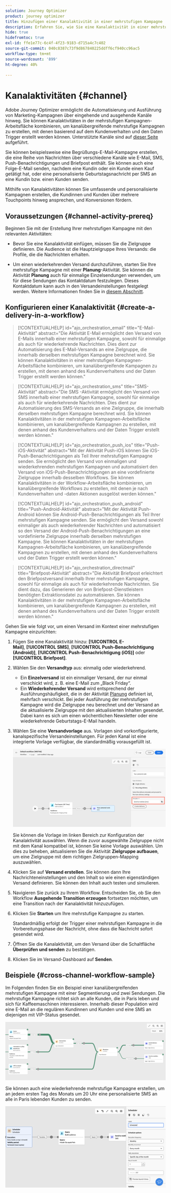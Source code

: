 ```yaml
---
solution: Journey Optimizer
product: journey optimizer
title: Hinzufügen einer Kanalaktivität in einer mehrstufigen Kampagne
description: Erfahren Sie, wie Sie eine Kanalaktivität in einer mehrstufigen Kampagne hinzufügen
hide: true
hidefromtoc: true
exl-id: ffe1e77c-6c4f-4f23-9183-d715a4c7c402
source-git-commit: 040c8387c73f9d867840225ddff6cf940cc96ac5
workflow-type: tm+mt
source-wordcount: '899'
ht-degree: 40%

---
```


# Kanalaktivitäten {#channel}

Adobe Journey Optimizer ermöglicht die Automatisierung und Ausführung von Marketing-Kampagnen über eingehende und ausgehende Kanäle hinweg. Sie können Kanalaktivitäten in der mehrstufigen Kampagnen-Arbeitsfläche kombinieren, um kanalübergreifende mehrstufige Kampagnen zu erstellen, mit denen basierend auf dem Kundenverhalten und den Daten Trigger erstellt werden können. Unterstützte Kanäle sind auf [dieser Seite](../../channels/gs-channels.md) aufgeführt.

Sie können beispielsweise eine Begrüßungs-E-Mail-Kampagne erstellen, die eine Reihe von Nachrichten über verschiedene Kanäle wie E-Mail, SMS, Push-Benachrichtigungen und Briefpost enthält. Sie können auch eine Folge-E-Mail senden, nachdem eine Kundin oder ein Kunde einen Kauf getätigt hat, oder eine personalisierte Geburtstagsnachricht per SMS an eine Kundin bzw. einen Kunden senden.

Mithilfe von Kanalaktivitäten können Sie umfassende und personalisierte Kampagnen erstellen, die Kundinnen und Kunden über mehrere Touchpoints hinweg ansprechen, und Konversionen fördern.

## Voraussetzungen {#channel-activity-prereq}

Beginnen Sie mit der Erstellung Ihrer mehrstufigen Kampagne mit den relevanten Aktivitäten:

* Bevor Sie eine Kanalaktivität einfügen, müssen Sie die Zielgruppe definieren. Die Audience ist die Hauptzielgruppe Ihres Versands: die Profile, die die Nachrichten erhalten.

* Um einen wiederkehrenden Versand durchzuführen, starten Sie Ihre mehrstufige Kampagne mit einer **Planung**-Aktivität. Sie können die Aktivität **Planung** auch für einmalige Einzelsendungen verwenden, um für diese Sendungen das Kontaktdatum festzulegen. Dieses Kontaktdatum kann auch in den Versandeinstellungen festgelegt werden. Weitere Informationen finden Sie in [diesem Abschnitt](scheduler.md).

## Konfigurieren einer Kanalaktivität {#create-a-delivery-in-a-workflow}

>[!CONTEXTUALHELP]
>id="ajo_orchestration_email"
>title="E-Mail-Aktivität"
>abstract="Die Aktivität E-Mail ermöglicht den Versand von E-Mails innerhalb einer mehrstufigen Kampagne, sowohl für einmalige als auch für wiederkehrende Nachrichten. Dies dient zur Automatisierung des E-Mail-Versands an eine Zielgruppe, die innerhalb derselben mehrstufigen Kampagne berechnet wird. Sie können Kanalaktivitäten in einer mehrstufigen Kampagnen-Arbeitsfläche kombinieren, um kanalübergreifende Kampagnen zu erstellen, mit denen anhand des Kundenverhaltens und der Daten Trigger erstellt werden können."

>[!CONTEXTUALHELP]
>id="ajo_orchestration_sms"
>title="SMS-Aktivität"
>abstract="Die SMS -Aktivität ermöglicht den Versand von SMS innerhalb einer mehrstufigen Kampagne, sowohl für einmalige als auch für wiederkehrende Nachrichten. Dies dient zur Automatisierung des SMS-Versands an eine Zielgruppe, die innerhalb derselben mehrstufigen Kampagne berechnet wird. Sie können Kanalaktivitäten in der mehrstufigen Kampagnen-Arbeitsfläche kombinieren, um kanalübergreifende Kampagnen zu erstellen, mit denen anhand des Kundenverhaltens und der Daten Trigger erstellt werden können."

>[!CONTEXTUALHELP]
>id="ajo_orchestration_push_ios"
>title="Push-iOS-Aktivität"
>abstract="Mit der Aktivität Push-iOS können Sie iOS-Push-Benachrichtigungen als Teil Ihrer mehrstufigen Kampagne senden. Sie ermöglicht den Versand von einmaligen und wiederkehrenden mehrstufigen Kampagnen und automatisiert den Versand von iOS-Push-Benachrichtigungen an eine vordefinierte Zielgruppe innerhalb desselben Workflows. Sie können Kanalaktivitäten in der Workflow-Arbeitsfläche kombinieren, um kanalübergreifende Workflows zu erstellen, mit denen je nach Kundenverhalten und -daten Aktionen ausgelöst werden können."

>[!CONTEXTUALHELP]
>id="ajo_orchestration_push_android"
>title="Push-Android-Aktivität"
>abstract="Mit der Aktivität Push-Android können Sie Android-Push-Benachrichtigungen als Teil Ihrer mehrstufigen Kampagne senden. Sie ermöglicht den Versand sowohl einmaliger als auch wiederkehrender Nachrichten und automatisiert so den Versand der Android-Push-Benachrichtigungen an eine vordefinierte Zielgruppe innerhalb derselben mehrstufigen Kampagne. Sie können Kanalaktivitäten in der mehrstufigen Kampagnen-Arbeitsfläche kombinieren, um kanalübergreifende Kampagnen zu erstellen, mit denen anhand des Kundenverhaltens und der Daten Trigger erstellt werden können."

>[!CONTEXTUALHELP]
>id="ajo_orchestration_directmail"
>title="Briefpost-Aktivität"
>abstract="Die Aktivität Briefpost erleichtert den Briefpostversand innerhalb Ihrer mehrstufigen Kampagne, sowohl für einmalige als auch für wiederkehrende Nachrichten. Sie dient dazu, das Generieren der von Briefpost-Dienstleistern benötigten Extraktionsdatei zu automatisieren. Sie können Kanalaktivitäten in der mehrstufigen Kampagnen-Arbeitsfläche kombinieren, um kanalübergreifende Kampagnen zu erstellen, mit denen anhand des Kundenverhaltens und der Daten Trigger erstellt werden können."

Gehen Sie wie folgt vor, um einen Versand im Kontext einer mehrstufigen Kampagne einzurichten:

1. Fügen Sie eine Kanalaktivität hinzu: **[!UICONTROL E-Mail]**, **[!UICONTROL SMS]**, **[!UICONTROL Push-Benachrichtigung (Android)]**, **[!UICONTROL Push-Benachrichtigung (iOS)]** oder **[!UICONTROL Briefpost]**.

1. Wählen Sie den **Versandtyp** aus: einmalig oder wiederkehrend.

   * Ein **Einzelversand** ist ein einmaliger Versand, der nur einmal verschickt wird, z. B. eine E-Mail zum „Black Friday“.
   * Ein **Wiederkehrender Versand** wird entsprechend der Ausführungshäufigkeit, die in der Aktivität [Planung](scheduler.md) definiert ist, mehrfach verschickt. Bei jeder Ausführung der mehrstufigen Kampagne wird die Zielgruppe neu berechnet und der Versand an die aktualisierte Zielgruppe mit den aktualisierten Inhalten gesendet. Dabei kann es sich um einen wöchentlichen Newsletter oder eine wiederkehrende Geburtstags-E-Mail handeln.

1. Wählen Sie eine **Versandvorlage** aus. Vorlagen sind vorkonfigurierte, kanalspezifische Versandeinstellungen. Für jeden Kanal ist eine integrierte Vorlage verfügbar, die standardmäßig vorausgefüllt ist.

   ![](../assets/delivery-activity-in-wf.png)

   Sie können die Vorlage im linken Bereich zur Konfiguration der Kanalaktivität auswählen. Wenn die zuvor ausgewählte Zielgruppe nicht mit dem Kanal kompatibel ist, können Sie keine Vorlage auswählen. Um dies zu beheben, aktualisieren Sie die Aktivität **Zielgruppe aufbauen**, um eine Zielgruppe mit dem richtigen Zielgruppen-Mapping auszuwählen.

1. Klicken Sie auf **Versand erstellen**. Sie können dann Ihre Nachrichteneinstellungen und den Inhalt so wie einen eigenständigen Versand definieren. Sie können den Inhalt auch testen und simulieren.

1. Navigieren Sie zurück zu Ihrem Workflow. Entscheiden Sie, ob Sie den Workflow **Ausgehende Transition erzeugen** fortsetzen möchten, um eine Transition nach der Kanalaktivität hinzuzufügen.

1. Klicken Sie **Starten** um Ihre mehrstufige Kampagne zu starten.

   Standardmäßig erfolgt der Trigger einer mehrstufigen Kampagne in die Vorbereitungsphase der Nachricht, ohne dass die Nachricht sofort gesendet wird.

1. Öffnen Sie die Kanalaktivität, um den Versand über die Schaltfläche **Überprüfen und senden** zu bestätigen.

1. Klicken Sie im Versand-Dashboard auf **Senden**.

## Beispiele {#cross-channel-workflow-sample}

Im Folgenden finden Sie ein Beispiel einer kanalübergreifenden mehrstufigen Kampagne mit einer Segmentierung und zwei Sendungen. Die mehrstufige Kampagne richtet sich an alle Kunden, die in Paris leben und sich für Kaffeemaschinen interessieren. Innerhalb dieser Population wird eine E-Mail an die regulären Kundinnen und Kunden und eine SMS an diejenigen mit VIP-Status gesendet.

![](../assets/workflow-channel-example.png)

<!--
description, which use case you can perform (common other activities that you can link before of after the activity)

how to add and configure the activity

example of a configured activity within a workflow
The Email delivery activity allows you to configure the sending an email in a workflow. 

-->

Sie können auch eine wiederkehrende mehrstufige Kampagne erstellen, um an jedem ersten Tag des Monats um 20 Uhr eine personalisierte SMS an alle in Paris lebenden Kunden zu senden.

![](../assets/workflow-channel-example2.png)

<!-- Scheduled emails available?

This can be a single send email and sent just once, or it can be a recurring email.
* Single send emails are standard emails, sent once.
* Recurring emails allow you to send the same email multiple times to different targets over a defined period. You can aggregate the deliveries per period in order to get reports that correspond to your needs.

When linked to a scheduler, you can define recurring emails.
Email recipients are defined upstream of the activity in the same workflow, via an Audience targeting activity.

-->


<!--The message preparation is triggered according to the workflow execution parameters. From the message dashboard, you can select whether to request or not a manual confirmation to send the message (required by default). You can start the workflow manually or place a scheduler activity in the workflow to automate execution.-->
